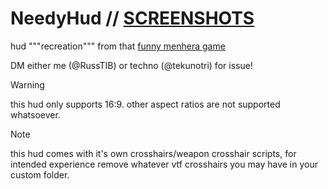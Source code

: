 # NeedyHud // [SCREENSHOTS](https://imgur.com/a/ZK1zU62)

hud """recreation""" from that [funny menhera game](https://store.steampowered.com/app/1451940/NEEDY_STREAMER_OVERLOAD/)

DM either me (@RussTIB) or techno (@tekunotri) for issue!

> [!WARNING]
> this hud only supports 16:9. other aspect ratios are not supported whatsoever.

> [!NOTE]
> this hud comes with it's own crosshairs/weapon crosshair scripts, for intended experience remove whatever vtf crosshairs you may have in your custom folder.
